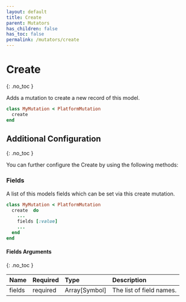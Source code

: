 ```yaml
---
layout: default
title: Create
parent: Mutators
has_children: false
has_toc: false
permalink: /mutators/create
---
```


# Create
{: .no_toc }

Adds a mutation to create a new record of this model.

```ruby
class MyMutation < PlatformMutation
  create 
end
```

## Additional Configuration
{: .no_toc }

You can further configure the Create by using the following methods:

### Fields

A list of this models fields which can be set via this create mutation.

```ruby
class MyMutation < PlatformMutation
  create  do
    ...
    fields [:value]
    ...
  end
end
```

#### Fields Arguments
{: .no_toc }

| Name | Required | Type | Description |
|:---|:---|:---|:---|
| fields | required | Array[Symbol] | The list of field names. |